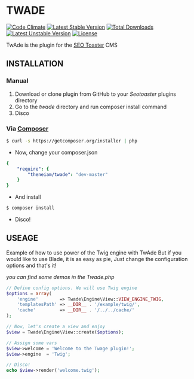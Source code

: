 TWADE
=====

[![Code Climate](https://codeclimate.com/github/theneiam/twade/badges/gpa.svg)](https://codeclimate.com/github/theneiam/twade)
[![Latest Stable Version](https://poser.pugx.org/theneiam/twade/v/stable.svg)](https://packagist.org/packages/theneiam/twade) [![Total Downloads](https://poser.pugx.org/theneiam/twade/downloads.svg)](https://packagist.org/packages/theneiam/twade) [![Latest Unstable Version](https://poser.pugx.org/theneiam/twade/v/unstable.svg)](https://packagist.org/packages/theneiam/twade) [![License](https://poser.pugx.org/theneiam/twade/license.svg)](https://packagist.org/packages/theneiam/twade)

TwAde is the plugin for the [SEO Toaster](http://www.seotoaster.com/) CMS

## INSTALLATION

### Manual

1. Download or clone plugin from GitHub to your *Seotoaster* plugins directory
2. Go to the *twade* directory and run composer install command
3. Disco

### Via [Composer](http://getcomposer.org)

```bash
$ curl -s https://getcomposer.org/installer | php
```

* Now, change your composer.json

```yaml
{
    "require": {
        "theneiam/twade": "dev-master"
    }
}
```

* And install

```bash
$ composer install
```

* Disco!

## USEAGE

Example of how to use power of the Twig engine with TwAde
But if you would like to use Blade, it is as easy as pie,
Just change the configuration options and that's it!

*you can find some demos in the Twade.php*

```php
// Define config options. We will use Twig engine
$options = array(
    'engine'        => Twade\Engine\View::VIEW_ENGINE_TWIG,
    'templatesPath' => __DIR__ . '/example/twig/',
    'cache'         => __DIR__ . '/../../cache/'
);

// Now, let's create a view and enjoy
$view = Twade\Engine\View::create($options);

// Assign some vars
$view->welcome = 'Welcome to the Twage plugin!';
$view->engine  = 'Twig';

// Disco!
echo $view->render('welcome.twig');
```
